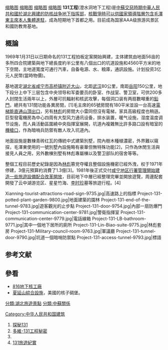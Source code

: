 [缩略图](https://zh.wikipedia.org/wiki/File:Project131-site-entrance-9745.jpg "fig:缩略图") [缩略图](https://zh.wikipedia.org/wiki/File:Project131-tunnel-entrance-9746.jpg "fig:缩略图") [缩略图](https://zh.wikipedia.org/wiki/File:Project-131-tunnel-9778.jpg "fig:缩略图") [缩略图](https://zh.wikipedia.org/wiki/File:Project-131-communication-center-9782.jpg "fig:缩略图") **131工程**(澄水洞地下工程)是[中蘇交惡時期](https://zh.wikipedia.org/wiki/中蘇交惡 "wikilink")[中華人民共和國於湖北興建的防核战争地下指挥部](https://zh.wikipedia.org/wiki/中華人民共和國 "wikilink")，[核戰爭時可以供國家領導階層包含毛澤東主席本人集體進駐](https://zh.wikipedia.org/wiki/核戰爭 "wikilink")，成為短期地下首都之用。目前成為国家AAA级旅游风景区和國防教育基地。

## 概論

1969年1月31日以日期命名的131工程拍板定案開始興建，主体建筑由地面56亩的多所四合院建築與地下總長度約半公里有八個出口的坑道設施和4560平方米的地下空間，主地道寬度可通行汽車，自备电源、水、粮庫，通訊設施。计划投资3亿元人民幣(當時物價)。

基地選定[湖北省](../Page/湖北省.md "wikilink")[咸宁市](../Page/咸宁市.md "wikilink")[高桥镇附近大山](https://zh.wikipedia.org/wiki/高桥镇_\(咸宁市\) "wikilink")，北距[武汉](https://zh.wikipedia.org/wiki/武汉 "wikilink")80公里，南距[岳阳](https://zh.wikipedia.org/wiki/岳阳 "wikilink")150公里，地下段分上中下三层包含中央领导和军委要员的卧室、作战室、警卫室，可供200多人封閉生活兩年以上，外層可抗輻射和核武攻擊，每個洞口装有两扇數噸重的[鉛門](https://zh.wikipedia.org/wiki/鉛 "wikilink")，總共有131間功能各異房間，\[1\]毛主席的65號房間有180平米並設一台高速[電梯能直通山頂出口](https://zh.wikipedia.org/wiki/電梯 "wikilink")，另有[林彪](../Page/林彪.md "wikilink")的房間大小雷同但沒有電梯，家具高級程度也稍遜。巨型發電機房為中心四周有大型风力通讯设备，排水装置，暖气设施，湿度温度调节设施，而人員活動區圍繞中央指揮室展開，坑道內複雜無比許多路口設有暗室的[機槍口](https://zh.wikipedia.org/wiki/機槍 "wikilink")，作為暗哨兵防禦有敵人攻入坑道內。

地面設施是數棟青砖红瓦的傳統中式建築別墅，院內樹木種植濃密，外界難以窺探，毛澤東使用的一號別墅內設施略有豪華但無特殊功能\[2\]，只作為休閒生活與接見人員之用，另外數棟別墅有林彪專屬棟以及警卫部队的宿舍等等。

整個工程目前歷史紀錄是因為[林彪](../Page/林彪.md "wikilink")篡党夺權且整個設施機密已經外洩，权于1971年停建，3億元預算約消費了1.3億\[3\]。1981年後正式交付[咸宁地区行署管理開始建造一些](https://zh.wikipedia.org/wiki/咸宁 "wikilink")[旅遊設備配合](https://zh.wikipedia.org/wiki/旅遊 "wikilink")[改革開放](https://zh.wikipedia.org/wiki/改革開放 "wikilink")，目前地下中層已經整理完畢並開放遊覽，周邊配套開發了云中湖游览区、星星竹海、[李时珍](../Page/李时珍.md "wikilink")墓等旅遊行程。\[4\]

Xianning-tourist-attractions-road-sign-9735.jpg|高速路上的指標 Project-131-potted-plant-garden-9800.jpg|地面建築的園林 Project-131-end-of-the-tunnel-9783.jpg|遊客觀光的止步點 Project-131-door-9754.jpg|內部一扇防爆門 Project-131-communication-center-9781.jpg|警衛指揮室 Project-131-communication-center-9779.jpg|電話線箱 Project-131-LB-bathroom-9771.jpg|其中一個地下居所的廁所 Project-131-Lin-Biao-suite-9775.jpg|林彪套房 Project-131-Military-council-room-9763.jpg|軍議廳 Project-131-tunnel-door-9790.jpg|坑道一個暗哨防禦點 Project-131-access-tunnel-9793.jpg|標語

## 参考文献

## 參看

  - [816地下核工廠](https://zh.wikipedia.org/wiki/816地下核工廠 "wikilink")
  - [夏延山綜合設施](../Page/夏延山綜合設施.md "wikilink")，美國的核子碉堡。

[分類:湖北旅遊景點](https://zh.wikipedia.org/wiki/分類:湖北旅遊景點 "wikilink") [分類:中蘇關係](https://zh.wikipedia.org/wiki/分類:中蘇關係 "wikilink")

[Category:中华人民共和国建筑](https://zh.wikipedia.org/wiki/Category:中华人民共和国建筑 "wikilink")

1.  [探秘131](http://www.china.com.cn/photochina/2012-03/25/content_24979948.htm)
2.  [多維-131工程秘密](http://culture.dwnews.com/history/big5/news/2012-06-29/58772732-all.html)
3.
4.  [131旅遊紀實](http://www.mafengwo.cn/i/6580061.html)